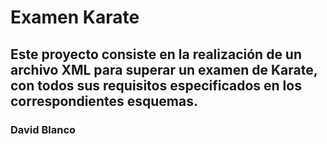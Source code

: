 # Examen Karate
## Este proyecto consiste en la realización de un archivo XML para superar un examen de Karate, con todos sus requisitos especificados en los correspondientes esquemas.

### David Blanco